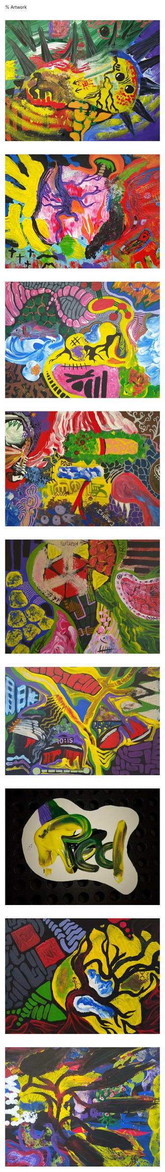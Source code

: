 % Artwork
<!-- generated by './build' -->

[<img src="img/medium/img-20220212.jpg" style="padding:20px 0px" alt="abstract"/>](img/large/img-20220212.jpg)
[<img src="img/medium/img-20220207.jpg" style="padding:20px 0px" alt="abstract"/>](img/large/img-20220207.jpg)
[<img src="img/medium/img-20220205.jpg" style="padding:20px 0px" alt="abstract"/>](img/large/img-20220205.jpg)
[<img src="img/medium/img-20220131.jpg" style="padding:20px 0px" alt="abstract"/>](img/large/img-20220131.jpg)
[<img src="img/medium/img-20220123.jpg" style="padding:20px 0px" alt="abstract"/>](img/large/img-20220123.jpg)
[<img src="img/medium/img-20220122.jpg" style="padding:20px 0px" alt="abstract"/>](img/large/img-20220122.jpg)
[<img src="img/medium/img-20220116-2.jpg" style="padding:20px 0px" alt="abstract"/>](img/large/img-20220116-2.jpg)
[<img src="img/medium/img-20220116-1.jpg" style="padding:20px 0px" alt="abstract"/>](img/large/img-20220116-1.jpg)
[<img src="img/medium/img-20220109.jpg" style="padding:20px 0px" alt="abstract"/>](img/large/img-20220109.jpg)
